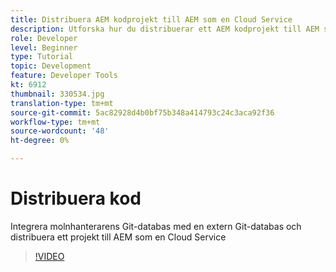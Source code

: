 ```yaml
---
title: Distribuera AEM kodprojekt till AEM som en Cloud Service
description: Utforska hur du distribuerar ett AEM kodprojekt till AEM som en Cloud Service med Cloud Manager.
role: Developer
level: Beginner
type: Tutorial
topic: Development
feature: Developer Tools
kt: 6912
thumbnail: 330534.jpg
translation-type: tm+mt
source-git-commit: 5ac82928d4b0bf75b348a414793c24c3aca92f36
workflow-type: tm+mt
source-wordcount: '48'
ht-degree: 0%

---
```



# Distribuera kod

Integrera molnhanterarens Git-databas med en extern Git-databas och distribuera ett projekt till AEM som en Cloud Service

>[!VIDEO](https://video.tv.adobe.com/v/330534/?quality=12&learn=on)